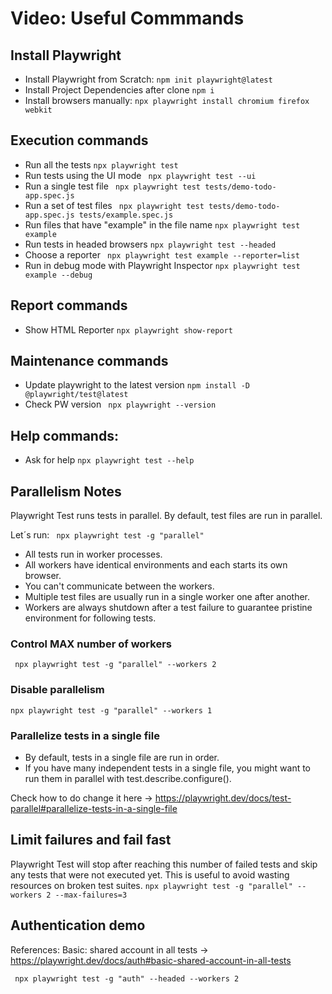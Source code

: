 # Video: Useful Commmands 

## Install Playwright

- Install Playwright from Scratch: 
``` npm init playwright@latest ```
- Install Project Dependencies after clone
``` npm i ```
- Install browsers manually: 
``` npx playwright install chromium firefox webkit ```

## Execution commands
- Run all the tests
```npx playwright test```
- Run tests using the UI mode
``` npx playwright test --ui```
- Run a single test file
``` npx playwright test tests/demo-todo-app.spec.js```
- Run a set of test files
``` npx playwright test tests/demo-todo-app.spec.js tests/example.spec.js```
- Run files that have "example" in the file name
``` npx playwright test example ```
- Run tests in headed browsers
``` npx playwright test --headed ```
- Choose a reporter
``` npx playwright test example --reporter=list```
- Run in debug mode with Playwright Inspector
``` npx playwright test example --debug ```

## Report commands
- Show HTML Reporter
``` npx playwright show-report ```

## Maintenance commands
- Update playwright to the latest version
```npm install -D @playwright/test@latest```
- Check PW version
``` npx playwright --version```

## Help commands:
- Ask for help
``` npx playwright test --help ```

## Parallelism Notes
Playwright Test runs tests in parallel. By default, test files are run in parallel.

Let´s run: ```  npx playwright test -g "parallel" ```

* All tests run in worker processes.
* All workers have identical environments and each starts its own browser.
* You can't communicate between the workers. 
* Multiple test files are usually run in a single worker one after another.
* Workers are always shutdown after a test failure to guarantee pristine environment for following tests.

### Control MAX number of workers
``` npx playwright test -g "parallel" --workers 2```

### Disable parallelism
``` npx playwright test -g "parallel" --workers 1 ```

### Parallelize tests in a single file
* By default, tests in a single file are run in order.
* If you have many independent tests in a single file, you might want to run them in parallel with test.describe.configure().

Check how to do change it here -> https://playwright.dev/docs/test-parallel#parallelize-tests-in-a-single-file

## Limit failures and fail fast
Playwright Test will stop after reaching this number of failed tests and skip any tests that were not executed yet. This is useful to avoid wasting resources on broken test suites.
``` npx playwright test -g "parallel" --workers 2 --max-failures=3 ```

## Authentication demo
References: Basic: shared account in all tests -> https://playwright.dev/docs/auth#basic-shared-account-in-all-tests

``` npx playwright test -g "auth" --headed --workers 2```
